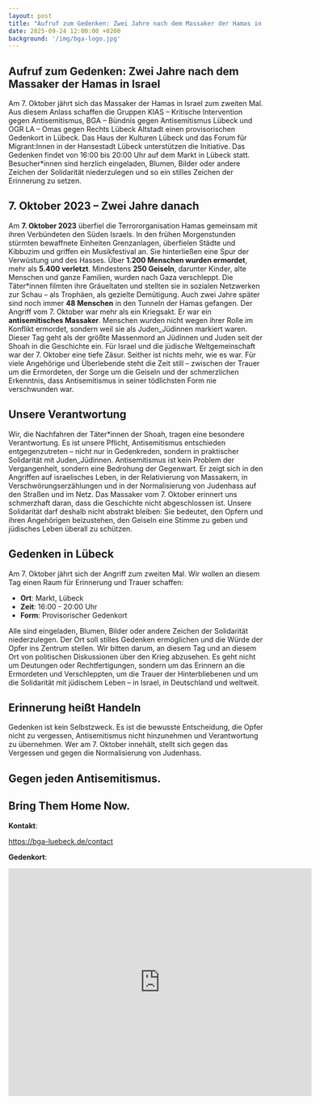 ```yaml
---
layout: post
title: "Aufruf zum Gedenken: Zwei Jahre nach dem Massaker der Hamas in Israel"
date: 2025-09-24 12:00:00 +0200
background: '/img/bga-logo.jpg'
---
```


## Aufruf zum Gedenken: Zwei Jahre nach dem Massaker der Hamas in Israel
Am 7. Oktober jährt sich das Massaker der Hamas in Israel zum zweiten Mal. Aus diesem Anlass schaffen die Gruppen KIAS – Kritische Intervention gegen Antisemitismus, BGA – Bündnis gegen Antisemitismus Lübeck und OGR LA – Omas gegen Rechts Lübeck Altstadt einen provisorischen Gedenkort in Lübeck. Das Haus der Kulturen Lübeck und das Forum für Migrant:Innen in der Hansestadt Lübeck unterstützen die Initiative. 
Das Gedenken findet von 16:00 bis 20:00 Uhr auf dem Markt in Lübeck statt. Besucher*innen sind herzlich eingeladen, Blumen, Bilder oder andere Zeichen der Solidarität niederzulegen und so ein stilles Zeichen der Erinnerung zu setzen.

## 7. Oktober 2023 – Zwei Jahre danach
Am **7. Oktober 2023** überfiel die Terrororganisation Hamas gemeinsam mit ihren Verbündeten den Süden Israels. In den frühen Morgenstunden stürmten bewaffnete Einheiten Grenzanlagen, überfielen Städte und Kibbuzim und griffen ein Musikfestival an. Sie hinterließen eine Spur der Verwüstung und des Hasses. Über **1.200 Menschen wurden ermordet**, mehr als **5.400 verletzt**. Mindestens **250 Geiseln**, darunter Kinder, alte Menschen und ganze Familien, wurden nach Gaza verschleppt. Die Täter*innen filmten ihre Gräueltaten und stellten sie in sozialen Netzwerken zur Schau – als Trophäen, als gezielte Demütigung. Auch zwei Jahre später sind noch immer **48 Menschen** in den Tunneln der Hamas gefangen.
Der Angriff vom 7. Oktober war mehr als ein Kriegsakt. Er war ein **antisemitisches Massaker**. Menschen wurden nicht wegen ihrer Rolle im Konflikt ermordet, sondern weil sie als Juden_Jüdinnen markiert waren. Dieser Tag geht als der größte Massenmord an Jüdinnen und Juden seit der Shoah in die Geschichte ein. Für Israel und die jüdische Weltgemeinschaft war der 7. Oktober eine tiefe Zäsur. Seither ist nichts mehr, wie es war. Für viele Angehörige und Überlebende steht die Zeit still – zwischen der Trauer um die Ermordeten, der Sorge um die Geiseln und der schmerzlichen Erkenntnis, dass Antisemitismus in seiner tödlichsten Form nie verschwunden war.

## Unsere Verantwortung
Wir, die Nachfahren der Täter*innen der Shoah, tragen eine besondere Verantwortung. Es ist unsere Pflicht, Antisemitismus entschieden entgegenzutreten – nicht nur in Gedenkreden, sondern in praktischer Solidarität mit Juden_Jüdinnen. Antisemitismus ist kein Problem der Vergangenheit, sondern eine Bedrohung der Gegenwart. Er zeigt sich in den Angriffen auf israelisches Leben, in der Relativierung von Massakern, in Verschwörungserzählungen und in der Normalisierung von Judenhass auf den Straßen und im Netz.
Das Massaker vom 7. Oktober erinnert uns schmerzhaft daran, dass die Geschichte nicht abgeschlossen ist. Unsere Solidarität darf deshalb nicht abstrakt bleiben: Sie bedeutet, den Opfern und ihren Angehörigen beizustehen, den Geiseln eine Stimme zu geben und jüdisches Leben überall zu schützen.

## Gedenken in Lübeck
Am 7. Oktober jährt sich der Angriff zum zweiten Mal. Wir wollen an diesem Tag einen Raum für Erinnerung und Trauer schaffen:
- **Ort**: Markt, Lübeck
- **Zeit**: 16:00 - 20:00 Uhr
- **Form**: Provisorischer Gedenkort

Alle sind eingeladen, Blumen, Bilder oder andere Zeichen der Solidarität niederzulegen. Der Ort soll stilles Gedenken ermöglichen und die Würde der Opfer ins Zentrum  stellen. Wir bitten darum, an diesem Tag und an diesem Ort von politischen Diskussionen über den Krieg abzusehen. Es geht nicht um Deutungen oder Rechtfertigungen, sondern um das Erinnern an die Ermordeten und Verschleppten, um die Trauer der Hinterbliebenen und um die Solidarität mit jüdischem Leben – in Israel, in Deutschland und weltweit.

## Erinnerung heißt Handeln
Gedenken ist kein Selbstzweck. Es ist die bewusste Entscheidung, die Opfer nicht zu vergessen, Antisemitismus nicht hinzunehmen und Verantwortung zu übernehmen. Wer am 7. Oktober innehält, stellt sich gegen das Vergessen und gegen die Normalisierung von Judenhass. 

## Gegen jeden Antisemitismus.
## Bring Them Home Now.

**Kontakt**:

https://bga-luebeck.de/contact

**Gedenkort**:

<iframe
src="https://www.google.com/maps/embed?pb=!1m18!1m12!1m3!1d2352.665689470985!2d10.68235162699293!3d53.86659243566995!2m3!1f0!2f0!3f0!3m2!1i1024!2i768!4f13.1!3m3!1m2!1s0x47b20959e010ba55%3A0xd9f4c8eafabacf2c!2sMarkt%2C%2023552%20L%C3%BCbeck!5e0!3m2!1sen!2sde!4v1758698967922!5m2!1sen!2sde" 
width="600" 
height="450" 
style="border:0;" 
allowfullscreen="" 
loading="lazy" 
referrerpolicy="no-referrer-when-downgrade">
</iframe>
